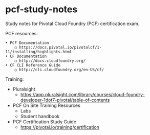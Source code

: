 # pcf-study-notes
Study notes for Pivotal Cloud Foundry (PCF) certification exam.

PCF resources:

	• PCF Documentation
		○ https://docs.pivotal.io/pivotalcf/1-11/installing/highlights.html
	• CF Documentation
		○ http://docs.cloudfoundry.org/
	• CF CLI Reference Guide
		○ http://cli.cloudfoundry.org/en-US/cf/
	
	
Training:
- Pluralsight   
  - https://app.pluralsight.com/library/courses/cloud-foundry-developer-1dot7-pivotal/table-of-contents
- PCF On Site Training Resources   
  - Labs
  - Student handbook
- PCF Certification Study Guide   
  - https://pivotal.io/training/certification
